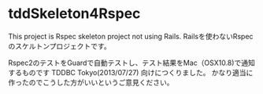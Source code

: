 tddSkeleton4Rspec
=================

This project is Rspec skeleton project not using Rails.
Railsを使わないRspecのスケルトンプロジェクトです。

Rspec2のテストをGuardで自動テストし、テスト結果をMac（OSX10.8)で通知するものです
TDDBC Tokyo(2013/07/27) 向けにつくりました。
かなり適当に作ったのでこうした方がいいというご意見ください。
